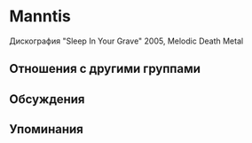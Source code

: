 # Manntis

Дискография
"Sleep In Your Grave" 2005, Melodic Death Metal

## Отношения с другими группами


## Обсуждения


## Упоминания

